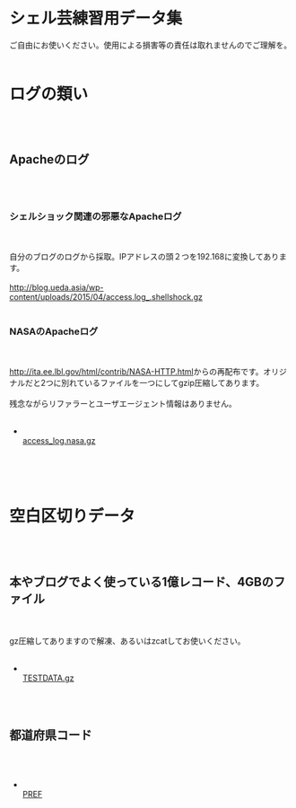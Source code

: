 # シェル芸練習用データ集
ご自由にお使いください。使用による損害等の責任は取れませんのでご理解を。<br />
<br />
<h1>ログの類い</h1><br />
<br />
<h2>Apacheのログ</h2><br />
<br />
<h3>シェルショック関連の邪悪なApacheログ</h3><br />
<br />
自分のブログのログから採取。IPアドレスの頭２つを192.168に変換してあります。<br />
<br />
<a href="access.log_.shellshock.gz">http://blog.ueda.asia/wp-content/uploads/2015/04/access.log_.shellshock.gz</a><br />
<br />
<h3>NASAのApacheログ</h3><br />
<br />
<a href="http://ita.ee.lbl.gov/html/contrib/NASA-HTTP.html">http://ita.ee.lbl.gov/html/contrib/NASA-HTTP.html</a>からの再配布です。オリジナルだと2つに別れているファイルを一つにしてgzip圧縮してあります。<br />
<br />
残念ながらリファラーとユーザエージェント情報はありません。<br />
<br />
<ul><li><br />
<a href="/misc/access_log.nasa.gz">access_log.nasa.gz</a><br />
</li></ul><br />
<br />
<br />
<h1>空白区切りデータ</h1><br />
<br />
<h2>本やブログでよく使っている1億レコード、4GBのファイル</h2><br />
<br />
gz圧縮してありますので解凍、あるいはzcatしてお使いください。<br />
<br />
<ul><li><br />
<a href="/misc/TESTDATA.gz">TESTDATA.gz</a><br />
</li></ul><br />
<br />
<h2>都道府県コード</h2><br />
<br />
<ul><li><br />
<a href="/misc/PREF">PREF</a><br />
</li></ul>
